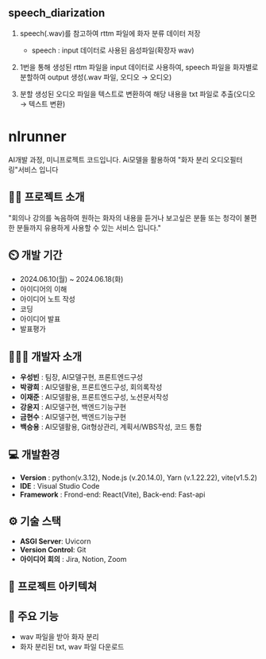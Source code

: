 ## speech_diarization 

1. speech(.wav)를 참고하여 rttm 파일에 화자 분류 데이터 저장
   * speech : input 데이터로 사용된 음성파일(확장자 wav)

3. 1번을 통해 생성된 rttm 파일을 input 데이터로 사용하여, speech 파일을 화자별로 분할하여 output 생성(.wav 파일, 오디오 → 오디오)

4. 분할 생성된 오디오 파일을 텍스트로 변환하여 해당 내용을 txt 파일로 추출(오디오 → 텍스트 변환)

# nlrunner
AI개발 과정, 미니프로젝트 코드입니다. Ai모델을 활용하여 "화자 분리 오디오필터링"서비스 입니다

## 👨‍🏫 프로젝트 소개
"회의나 강의를 녹음하여 원하는 화자의 내용을 듣거나 보고싶은 분들 또는 청각이 불편한 분들까지 유용하게 사용할 수 있는 서비스 입니다."

## ⏲️ 개발 기간 
- 2024.06.10(월) ~ 2024.06.18(화)
- 아이디어의 이해
- 아이디어 노트 작성
- 코딩
- 아이디어 발표
- 발표평가
  
## 🧑‍🤝‍🧑 개발자 소개 
- **우성빈** : 팀장, AI모델구현, 프론트엔드구성
- **박광희** : AI모델활용, 프론트엔드구성, 회의록작성
- **이재준** : AI모델활용, 프론트엔드구성, 노션문서작성
- **강윤지** : AI모델구현, 백엔드기능구현
- **금현수** : AI모델구현, 백엔드기능구현
- **백승용** : AI모델활용, Git형상관리, 계획서/WBS작성, 코드 통합
  
## 💻 개발환경
- **Version** : python(v.3.12), Node.js (v.20.14.0), Yarn (v.1.22.22), vite(v1.5.2)
- **IDE** : Visual Studio Code
- **Framework** : Frond-end: React(Vite), Back-end: Fast-api

## ⚙️ 기술 스택
- **ASGI Server**: Uvicorn
- **Version Control**: Git
- **아이디어 회의** : Jira, Notion, Zoom


## 📝 프로젝트 아키텍쳐


## 📌 주요 기능
- wav 파일을 받아 화자 분리
- 화자 분리된 txt, wav 파일 다운로드
